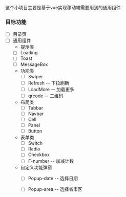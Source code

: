 这个小项目主要是基于vue实现移动端需要用到的通用组件

### **目标功能**


- [ ] 目录页 
- [ ] 通用组件
    - 提示类
    - [ ] Loading
    - [ ] Toast
    - [ ] MessageBox
    
    - 功能类
        - [ ] Swiper
        - [ ] Refresh  -- 下拉刷新
        - [ ] LoadMore -- 加载更多
        - [ ] qrcode   -- 二维码
        
    - 布局类
        - [ ] Tabbar
        - [ ] Navbar
        - [ ] Cell
        - [ ] Panel
        - [ ] Button
        
    - 表单类  
        - [ ] Switch
        - [ ] Radio
        - [ ] Checkbox
        - [ ] F-number  -- 加减计数
        
    - 自定义功能弹窗
        - [ ] Popup-date  -- 选择日期
        - [ ] Popup-area  -- 选择省市区




